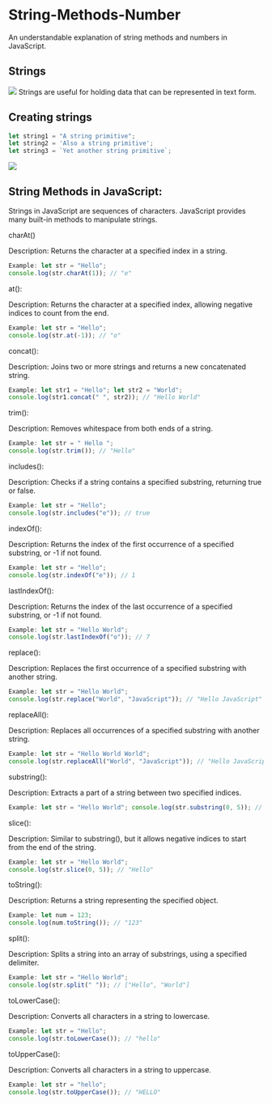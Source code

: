 # String-Methods-Number
An understandable explanation of string methods and numbers in JavaScript.

## Strings

<img src="https://dmitripavlutin.com/what-is-string-in-javascript/cover.png">
Strings are useful for holding data that can be represented in text form. 

## Creating strings

```js 
let string1 = "A string primitive";
let string2 = 'Also a string primitive';
let string3 = `Yet another string primitive`;
```

<img src="https://phpforever.com/wp-content/uploads/2021/03/Useful-String-Methods-In-JavaScript..png">


## String Methods in JavaScript:


Strings in JavaScript are sequences of characters. JavaScript provides many built-in methods to manipulate strings.



charAt()

Description: Returns the character at a specified index in a string.
```js
Example: let str = "Hello";
console.log(str.charAt(1)); // "e"
```

at():

Description: Returns the character at a specified index, allowing negative indices to count from the end.
```js
Example: let str = "Hello";
console.log(str.at(-1)); // "o"
```

concat():

Description: Joins two or more strings and returns a new concatenated string.
```js
Example: let str1 = "Hello"; let str2 = "World";
console.log(str1.concat(" ", str2)); // "Hello World"
```

trim():

Description: Removes whitespace from both ends of a string.
```js
Example: let str = " Hello ";
console.log(str.trim()); // "Hello"
```


includes():

Description: Checks if a string contains a specified substring, returning true or false.
```js
Example: let str = "Hello";
console.log(str.includes("e")); // true
```

indexOf():

Description: Returns the index of the first occurrence of a specified substring, or -1 if not found.
```js
Example: let str = "Hello";
console.log(str.indexOf("e")); // 1
```

lastIndexOf():

Description: Returns the index of the last occurrence of a specified substring, or -1 if not found.
```js
Example: let str = "Hello World";
console.log(str.lastIndexOf("o")); // 7
```

replace():

Description: Replaces the first occurrence of a specified substring with another string.
```js
Example: let str = "Hello World";
console.log(str.replace("World", "JavaScript")); // "Hello JavaScript"
```

replaceAll():

Description: Replaces all occurrences of a specified substring with another string.
```js
Example: let str = "Hello World World";
console.log(str.replaceAll("World", "JavaScript")); // "Hello JavaScript JavaScript"
```

substring():

Description: Extracts a part of a string between two specified indices.
```js
Example: let str = "Hello World"; console.log(str.substring(0, 5)); // "Hello"
```

slice():

Description: Similar to substring(), but it allows negative indices to start from the end of the string.
```js
Example: let str = "Hello World";
console.log(str.slice(0, 5)); // "Hello"
```

toString():

Description: Returns a string representing the specified object.
```js
Example: let num = 123;
console.log(num.toString()); // "123"
```

split():

Description: Splits a string into an array of substrings, using a specified delimiter.
```js
Example: let str = "Hello World";
console.log(str.split(" ")); // ["Hello", "World"]
```

toLowerCase():

Description: Converts all characters in a string to lowercase.
```js
Example: let str = "Hello";
console.log(str.toLowerCase()); // "hello"
```

toUpperCase():

Description: Converts all characters in a string to uppercase.
```js
Example: let str = "hello";
console.log(str.toUpperCase()); // "HELLO"
```
